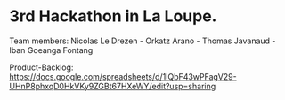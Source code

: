 # 3rd Hackathon in La Loupe.
Team members: Nicolas Le Drezen - Orkatz Arano - Thomas Javanaud - Iban Goeanga Fontang

Product-Backlog: https://docs.google.com/spreadsheets/d/1IQbF43wPFagV29-UHnP8phxqD0HkVKy9ZGBt67HXeWY/edit?usp=sharing

